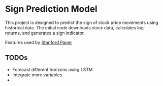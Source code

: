 # Sign Prediction Model

This project is designed to predict the sign of stock price movements using historical data. The initial code downloads stock data, calculates log returns, and generates a sign indicator.

Features used by [Stanford Paper](http://cs230.stanford.edu/projects_fall_2019/reports/26254244.pdf)

## TODOs
- Forecast different horizons using LSTM
- Integrate more variables
- 
